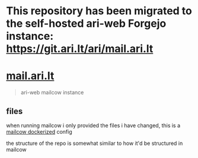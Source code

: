 # This repository has been migrated to the self-hosted ari-web Forgejo instance: <https://git.ari.lt/ari/mail.ari.lt>
# [mail.ari.lt](https://mail.ari.lt/)

> ari-web mailcow instance

## files

when running mailcow i only provided the files i have changed,
this is a [mailcow dockerized](https://mailcow.email/) config

the structure of the repo is somewhat similar to how it'd be structured in mailcow

